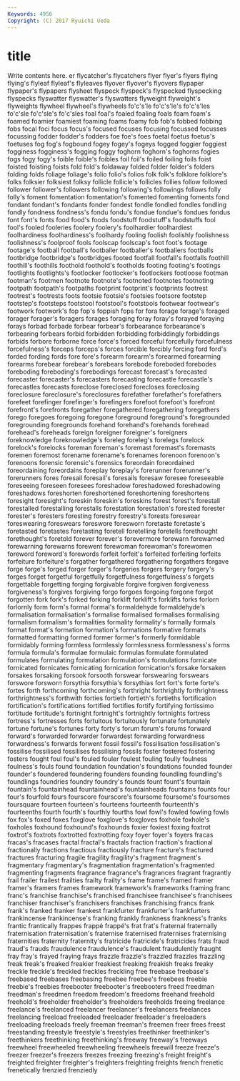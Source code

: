 ```yaml
---
Keywords: 4956 
Copyright: (C) 2017 Ryuichi Ueda
---
```


# title

Write contents here.
er flycatcher's flycatchers flyer flyer's flyers
flying flying's flyleaf flyleaf's flyleaves flyover flyover's flyovers flypaper flypaper's
flypapers flysheet flyspeck flyspeck's flyspecked flyspecking flyspecks flyswatter flyswatter's flyswatters
flyweight flyweight's flyweights flywheel flywheel's flywheels fo'c's'le fo'c's'le's fo'c's'les fo'c'sle
fo'c'sle's fo'c'sles foal foal's foaled foaling foals foam foam's foamed
foamier foamiest foaming foams foamy fob fob's fobbed fobbing fobs
focal foci focus focus's focused focuses focusing focussed focusses focussing
fodder fodder's fodders foe foe's foes foetal foetus foetus's foetuses
fog fog's fogbound fogey fogey's fogeys fogged foggier foggiest fogginess
fogginess's fogging foggy foghorn foghorn's foghorns fogies fogs fogy fogy's
foible foible's foibles foil foil's foiled foiling foils foist foisted
foisting foists fold fold's foldaway folded folder folder's folders folding
folds foliage foliage's folio folio's folios folk folk's folklore folklore's
folks folksier folksiest folksy follicle follicle's follicles follies follow followed
follower follower's followers following following's followings follows folly folly's foment
fomentation fomentation's fomented fomenting foments fond fondant fondant's fondants fonder
fondest fondle fondled fondles fondling fondly fondness fondness's fondu fondu's
fondue fondue's fondues fondus font font's fonts food food's foods
foodstuff foodstuff's foodstuffs fool fool's fooled fooleries foolery foolery's foolhardier
foolhardiest foolhardiness foolhardiness's foolhardy fooling foolish foolishly foolishness foolishness's foolproof
fools foolscap foolscap's foot foot's footage footage's football football's footballer
footballer's footballers footballs footbridge footbridge's footbridges footed footfall footfall's footfalls
foothill foothill's foothills foothold foothold's footholds footing footing's footings footlights
footlights's footlocker footlocker's footlockers footloose footman footman's footmen footnote footnote's
footnoted footnotes footnoting footpath footpath's footpaths footprint footprint's footprints footrest
footrest's footrests foots footsie footsie's footsies footsore footstep footstep's footsteps
footstool footstool's footstools footwear footwear's footwork footwork's fop fop's foppish
fops for fora forage forage's foraged forager forager's foragers forages
foraging foray foray's forayed foraying forays forbad forbade forbear forbear's
forbearance forbearance's forbearing forbears forbid forbidden forbidding forbiddingly forbiddings forbids
forbore forborne force force's forced forceful forcefully forcefulness forcefulness's forceps
forceps's forces forcible forcibly forcing ford ford's forded fording fords
fore fore's forearm forearm's forearmed forearming forearms forebear forebear's forebears
forebode foreboded forebodes foreboding foreboding's forebodings forecast forecast's forecasted forecaster
forecaster's forecasters forecasting forecastle forecastle's forecastles forecasts foreclose foreclosed forecloses
foreclosing foreclosure foreclosure's foreclosures forefather forefather's forefathers forefeet forefinger forefinger's
forefingers forefoot forefoot's forefront forefront's forefronts foregather foregathered foregathering foregathers
forego foregoes foregoing foregone foreground foreground's foregrounded foregrounding foregrounds forehand
forehand's forehands forehead forehead's foreheads foreign foreigner foreigner's foreigners foreknowledge
foreknowledge's foreleg foreleg's forelegs forelock forelock's forelocks foreman foreman's foremast
foremast's foremasts foremen foremost forename forename's forenames forenoon forenoon's forenoons
forensic forensic's forensics foreordain foreordained foreordaining foreordains foreplay foreplay's forerunner
forerunner's forerunners fores foresail foresail's foresails foresaw foresee foreseeable foreseeing
foreseen foresees foreshadow foreshadowed foreshadowing foreshadows foreshorten foreshortened foreshortening foreshortens
foresight foresight's foreskin foreskin's foreskins forest forest's forestall forestalled forestalling
forestalls forestation forestation's forested forester forester's foresters foresting forestry forestry's
forests foreswear foreswearing foreswears foreswore foresworn foretaste foretaste's foretasted foretastes
foretasting foretell foretelling foretells forethought forethought's foretold forever forever's forevermore
forewarn forewarned forewarning forewarns forewent forewoman forewoman's forewomen foreword foreword's
forewords forfeit forfeit's forfeited forfeiting forfeits forfeiture forfeiture's forgather forgathered
forgathering forgathers forgave forge forge's forged forger forger's forgeries forgers
forgery forgery's forges forget forgetful forgetfully forgetfulness forgetfulness's forgets forgettable
forgetting forging forgivable forgive forgiven forgiveness forgiveness's forgives forgiving forgo
forgoes forgoing forgone forgot forgotten fork fork's forked forking forklift
forklift's forklifts forks forlorn forlornly form form's formal formal's formaldehyde
formaldehyde's formalisation formalisation's formalise formalised formalises formalising formalism formalism's formalities
formality formality's formally formals format format's formation formation's formations formative
formats formatted formatting formed former former's formerly formidable formidably forming
formless formlessly formlessness formlessness's forms formula formula's formulae formulaic formulas
formulate formulated formulates formulating formulation formulation's formulations fornicate fornicated fornicates
fornicating fornication fornication's forsake forsaken forsakes forsaking forsook forsooth forswear
forswearing forswears forswore forsworn forsythia forsythia's forsythias fort fort's forte
forte's fortes forth forthcoming forthcoming's forthright forthrightly forthrightness forthrightness's forthwith
forties fortieth fortieth's fortieths fortification fortification's fortifications fortified fortifies fortify
fortifying fortissimo fortitude fortitude's fortnight fortnight's fortnightly fortnights fortress fortress's
fortresses forts fortuitous fortuitously fortunate fortunately fortune fortune's fortunes forty
forty's forum forum's forums forward forward's forwarded forwarder forwardest forwarding
forwardness forwardness's forwards forwent fossil fossil's fossilisation fossilisation's fossilise fossilised
fossilises fossilising fossils foster fostered fostering fosters fought foul foul's
fouled fouler foulest fouling foully foulness foulness's fouls found foundation
foundation's foundations founded founder founder's foundered foundering founders founding foundling
foundling's foundlings foundries foundry foundry's founds fount fount's fountain fountain's
fountainhead fountainhead's fountainheads fountains founts four four's fourfold fours fourscore
fourscore's foursome foursome's foursomes foursquare fourteen fourteen's fourteens fourteenth fourteenth's
fourteenths fourth fourth's fourthly fourths fowl fowl's fowled fowling fowls
fox fox's foxed foxes foxglove foxglove's foxgloves foxhole foxhole's foxholes
foxhound foxhound's foxhounds foxier foxiest foxing foxtrot foxtrot's foxtrots foxtrotted
foxtrotting foxy foyer foyer's foyers fracas fracas's fracases fractal fractal's
fractals fraction fraction's fractional fractionally fractions fractious fractiously fracture fracture's
fractured fractures fracturing fragile fragility fragility's fragment fragment's fragmentary fragmentary's
fragmentation fragmentation's fragmented fragmenting fragments fragrance fragrance's fragrances fragrant fragrantly
frail frailer frailest frailties frailty frailty's frame frame's framed framer
framer's framers frames framework framework's frameworks framing franc franc's franchise
franchise's franchised franchisee franchisee's franchisees franchiser franchiser's franchisers franchises franchising
francs frank frank's franked franker frankest frankfurter frankfurter's frankfurters frankincense
frankincense's franking frankly frankness frankness's franks frantic frantically frappes frappé
frappé's frat frat's fraternal fraternally fraternisation fraternisation's fraternise fraternised fraternises
fraternising fraternities fraternity fraternity's fratricide fratricide's fratricides frats fraud fraud's
frauds fraudulence fraudulence's fraudulent fraudulently fraught fray fray's frayed fraying
frays frazzle frazzle's frazzled frazzles frazzling freak freak's freaked freakier
freakiest freaking freakish freaks freaky freckle freckle's freckled freckles freckling
free freebase freebase's freebased freebases freebasing freebee freebee's freebees freebie
freebie's freebies freebooter freebooter's freebooters freed freedman freedman's freedmen freedom
freedom's freedoms freehand freehold freehold's freeholder freeholder's freeholders freeholds freeing
freelance freelance's freelanced freelancer freelancer's freelancers freelances freelancing freeload freeloaded
freeloader freeloader's freeloaders freeloading freeloads freely freeman freeman's freemen freer
frees freest freestanding freestyle freestyle's freestyles freethinker freethinker's freethinkers freethinking
freethinking's freeway freeway's freeways freewheel freewheeled freewheeling freewheels freewill freeze
freeze's freezer freezer's freezers freezes freezing freezing's freight freight's freighted
freighter freighter's freighters freighting freights french frenetic frenetically frenzied frenziedly
